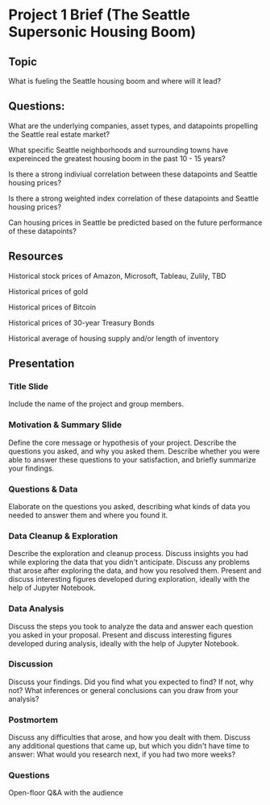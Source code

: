 # Project 1 Brief (The Seattle Supersonic Housing Boom)


## Topic
What is fueling the Seattle housing boom and where will it lead?


## Questions:
What are the underlying companies, asset types, and datapoints propelling the Seattle real estate market?

What specific Seattle neighborhoods and surrounding towns have expereinced the greatest housing boom in the past 10 - 15 years?

Is there a strong indiviual correlation between these datapoints and Seattle housing prices?

Is there a strong weighted index correlation of these datapoints and Seattle housing prices?

Can housing prices in Seattle be predicted based on the future performance of these datapoints?



## Resources
Historical stock prices of Amazon, Microsoft, Tableau, Zulily, TBD

Historical prices of gold

Historical prices of Bitcoin

Historical prices of 30-year Treasury Bonds

Historical average of housing supply and/or length of inventory


## Presentation

### Title Slide
Include the name of the project and group members.

### Motivation & Summary Slide
Define the core message or hypothesis of your project.
Describe the questions you asked, and why you asked them.
Describe whether you were able to answer these questions to your satisfaction, and briefly summarize your findings.

### Questions & Data
Elaborate on the questions you asked, describing what kinds of data you needed to answer them and where you found it.

### Data Cleanup & Exploration
Describe the exploration and cleanup process.
Discuss insights you had while exploring the data that you didn't anticipate.
Discuss any problems that arose after exploring the data, and how you resolved them.
Present and discuss interesting figures developed during exploration, ideally with the help of Jupyter Notebook.

### Data Analysis
Discuss the steps you took to analyze the data and answer each question you asked in your proposal.
Present and discuss interesting figures developed during analysis, ideally with the help of Jupyter Notebook.

### Discussion
Discuss your findings. Did you find what you expected to find? If not, why not? What inferences or general conclusions can you draw from your analysis?

### Postmortem
Discuss any difficulties that arose, and how you dealt with them.
Discuss any additional questions that came up, but which you didn't have time to answer: What would you research next, if you had two more weeks?

### Questions
Open-floor Q&A with the audience

